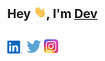 # Hey <img src="/img/hi.gif" alt="hand wave" width="29">, I'm [Dev](https://github.com/devsapariya94)
# [<img src="/img/linkedin.svg" width="35" hight="35" target="blank">](https://linkedin.com/in/devsapariya94) [<img src="/img/twitter.png" width="35" height="35" target="blank">](https://twitter.com/devsapariya94) [<img src="/img/instagram.png" width="35" heigth="35" target="blank">](https://instagram.com/devsapariya94)
